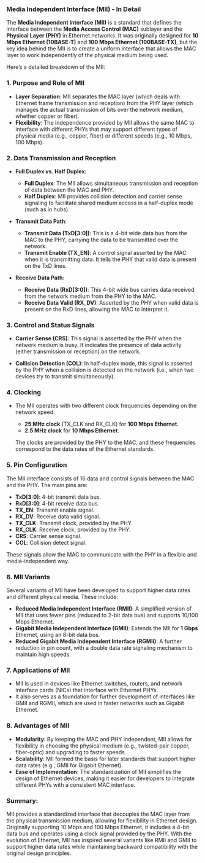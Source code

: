 ### **Media Independent Interface (MII) - In Detail**

The **Media Independent Interface (MII)** is a standard that defines the interface between the **Media Access Control (MAC)** sublayer and the **Physical Layer (PHY)** in Ethernet networks. It was originally designed for **10 Mbps Ethernet (10BASE-T)** and **100 Mbps Ethernet (100BASE-TX)**, but the key idea behind the MII is to create a uniform interface that allows the MAC layer to work independently of the physical medium being used.

Here’s a detailed breakdown of the MII:

### 1. **Purpose and Role of MII**
- **Layer Separation**: MII separates the MAC layer (which deals with Ethernet frame transmission and reception) from the PHY layer (which manages the actual transmission of bits over the network medium, whether copper or fiber).
- **Flexibility**: The independence provided by MII allows the same MAC to interface with different PHYs that may support different types of physical media (e.g., copper, fiber) or different speeds (e.g., 10 Mbps, 100 Mbps).

### 2. **Data Transmission and Reception**
- **Full Duplex vs. Half Duplex**:
  - **Full Duplex**: The MII allows simultaneous transmission and reception of data between the MAC and PHY.
  - **Half Duplex**: MII provides collision detection and carrier sense signaling to facilitate shared medium access in a half-duplex mode (such as in hubs).
  
- **Transmit Data Path**:
  - **Transmit Data (TxD[3:0])**: This is a 4-bit wide data bus from the MAC to the PHY, carrying the data to be transmitted over the network.
  - **Transmit Enable (TX_EN)**: A control signal asserted by the MAC when it is transmitting data. It tells the PHY that valid data is present on the TxD lines.
  
- **Receive Data Path**:
  - **Receive Data (RxD[3:0])**: This 4-bit wide bus carries data received from the network medium from the PHY to the MAC.
  - **Receive Data Valid (RX_DV)**: Asserted by the PHY when valid data is present on the RxD lines, allowing the MAC to interpret it.

### 3. **Control and Status Signals**
- **Carrier Sense (CRS)**: This signal is asserted by the PHY when the network medium is busy. It indicates the presence of data activity (either transmission or reception) on the network.
  
- **Collision Detection (COL)**: In half-duplex mode, this signal is asserted by the PHY when a collision is detected on the network (i.e., when two devices try to transmit simultaneously).

### 4. **Clocking**
- The MII operates with two different clock frequencies depending on the network speed:
  - **25 MHz clock** (TX_CLK and RX_CLK) for **100 Mbps Ethernet**.
  - **2.5 MHz clock** for **10 Mbps Ethernet**.

  The clocks are provided by the PHY to the MAC, and these frequencies correspond to the data rates of the Ethernet standards.

### 5. **Pin Configuration**
The MII interface consists of 16 data and control signals between the MAC and the PHY. The main pins are:
- **TxD[3:0]**: 4-bit transmit data bus.
- **RxD[3:0]**: 4-bit receive data bus.
- **TX_EN**: Transmit enable signal.
- **RX_DV**: Receive data valid signal.
- **TX_CLK**: Transmit clock, provided by the PHY.
- **RX_CLK**: Receive clock, provided by the PHY.
- **CRS**: Carrier sense signal.
- **COL**: Collision detect signal.
  
These signals allow the MAC to communicate with the PHY in a flexible and media-independent way.

### 6. **MII Variants**
Several variants of MII have been developed to support higher data rates and different physical media. These include:
- **Reduced Media Independent Interface (RMII)**: A simplified version of MII that uses fewer pins (reduced to 2-bit data bus) and supports 10/100 Mbps Ethernet.
- **Gigabit Media Independent Interface (GMII)**: Extends the MII for **1 Gbps** Ethernet, using an 8-bit data bus.
- **Reduced Gigabit Media Independent Interface (RGMII)**: A further reduction in pin count, with a double data rate signaling mechanism to maintain high speeds.
  
### 7. **Applications of MII**
- MII is used in devices like Ethernet switches, routers, and network interface cards (NICs) that interface with Ethernet PHYs.
- It also serves as a foundation for further development of interfaces like GMII and RGMII, which are used in faster networks such as Gigabit Ethernet.

### 8. **Advantages of MII**
- **Modularity**: By keeping the MAC and PHY independent, MII allows for flexibility in choosing the physical medium (e.g., twisted-pair copper, fiber-optic) and upgrading to faster speeds.
- **Scalability**: MII formed the basis for later standards that support higher data rates (e.g., GMII for Gigabit Ethernet).
- **Ease of Implementation**: The standardization of MII simplifies the design of Ethernet devices, making it easier for developers to integrate different PHYs with a consistent MAC interface.

### Summary:
MII provides a standardized interface that decouples the MAC layer from the physical transmission medium, allowing for flexibility in Ethernet design. Originally supporting 10 Mbps and 100 Mbps Ethernet, it includes a 4-bit data bus and operates using a clock signal provided by the PHY. With the evolution of Ethernet, MII has inspired several variants like RMII and GMII to support higher data rates while maintaining backward compatibility with the original design principles.
